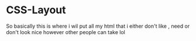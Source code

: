 # CSS-Layout


So basically this is where i wil put all my html that i either don't like  , need or don't look nice 
however other people can take lol 
